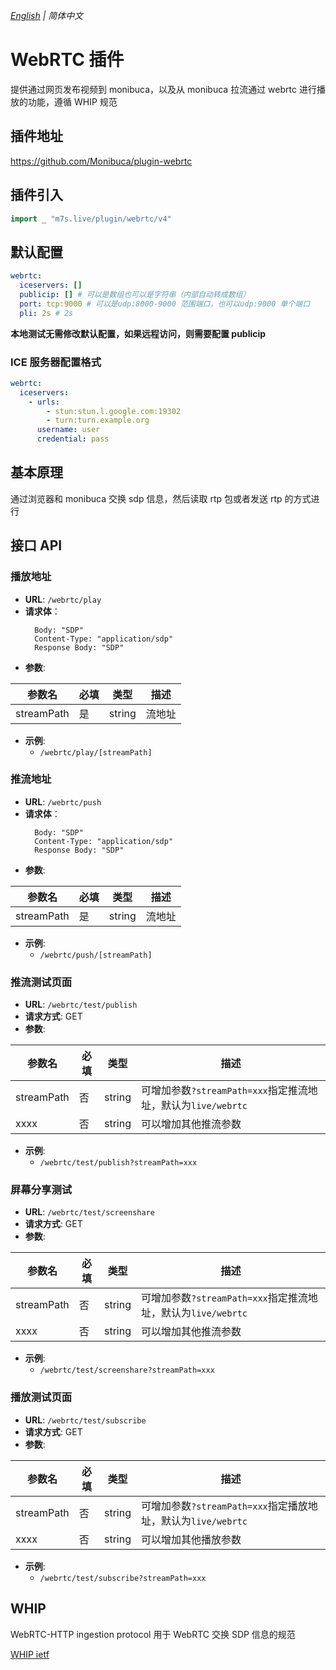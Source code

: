 _[English](https://github.com/Monibuca/plugin-webrtc/blob/v4/README.en.md) | 简体中文_

# WebRTC 插件

提供通过网页发布视频到 monibuca，以及从 monibuca 拉流通过 webrtc 进行播放的功能，遵循 WHIP 规范

## 插件地址

https://github.com/Monibuca/plugin-webrtc

## 插件引入

```go
import _ "m7s.live/plugin/webrtc/v4"
```

## 默认配置

```yaml
webrtc:
  iceservers: []
  publicip: [] # 可以是数组也可以是字符串（内部自动转成数组）
  port: tcp:9000 # 可以是udp:8000-9000 范围端口，也可以udp:9000 单个端口
  pli: 2s # 2s
```

**本地测试无需修改默认配置，如果远程访问，则需要配置 publicip**

### ICE 服务器配置格式

```yaml
webrtc:
  iceservers:
    - urls:
        - stun:stun.l.google.com:19302
        - turn:turn.example.org
      username: user
      credential: pass
```

## 基本原理

通过浏览器和 monibuca 交换 sdp 信息，然后读取 rtp 包或者发送 rtp 的方式进行

## 接口 API

### 播放地址

- **URL**: `/webrtc/play`
- **请求体**：
  ```
    Body: "SDP"
    Content-Type: "application/sdp"
    Response Body: "SDP"
  ```
- **参数**:

| 参数名     | 必填 | 类型   | 描述   |
| ---------- | ---- | ------ | ------ |
| streamPath | 是   | string | 流地址 |

- **示例**:
  - `/webrtc/play/[streamPath]`

### 推流地址

- **URL**: `/webrtc/push`
- **请求体**：
  ```
    Body: "SDP"
    Content-Type: "application/sdp"
    Response Body: "SDP"
  ```
- **参数**:

| 参数名     | 必填 | 类型   | 描述   |
| ---------- | ---- | ------ | ------ |
| streamPath | 是   | string | 流地址 |

- **示例**:
  - `/webrtc/push/[streamPath]`

### 推流测试页面

- **URL**: `/webrtc/test/publish`
- **请求方式**: GET
- **参数**:

| 参数名     | 必填 | 类型   | 描述                                                         |
| ---------- | ---- | ------ | ------------------------------------------------------------ |
| streamPath | 否   | string | 可增加参数`?streamPath=xxx`指定推流地址，默认为`live/webrtc` |
| xxxx       | 否   | string | 可以增加其他推流参数                                         |

- **示例**:
  - `/webrtc/test/publish?streamPath=xxx`

### 屏幕分享测试

- **URL**: `/webrtc/test/screenshare`
- **请求方式**: GET
- **参数**:

| 参数名     | 必填 | 类型   | 描述                                                         |
| ---------- | ---- | ------ | ------------------------------------------------------------ |
| streamPath | 否   | string | 可增加参数`?streamPath=xxx`指定推流地址，默认为`live/webrtc` |
| xxxx       | 否   | string | 可以增加其他推流参数                                         |

- **示例**:
  - `/webrtc/test/screenshare?streamPath=xxx`

### 播放测试页面

- **URL**: `/webrtc/test/subscribe`
- **请求方式**: GET
- **参数**:

| 参数名     | 必填 | 类型   | 描述                                                         |
| ---------- | ---- | ------ | ------------------------------------------------------------ |
| streamPath | 否   | string | 可增加参数`?streamPath=xxx`指定播放地址，默认为`live/webrtc` |
| xxxx       | 否   | string | 可以增加其他播放参数                                         |

- **示例**:
  - `/webrtc/test/subscribe?streamPath=xxx`

## WHIP

WebRTC-HTTP ingestion protocol
用于 WebRTC 交换 SDP 信息的规范

[WHIP ietf](https://datatracker.ietf.org/doc/html/draft-ietf-wish-whip-02)
